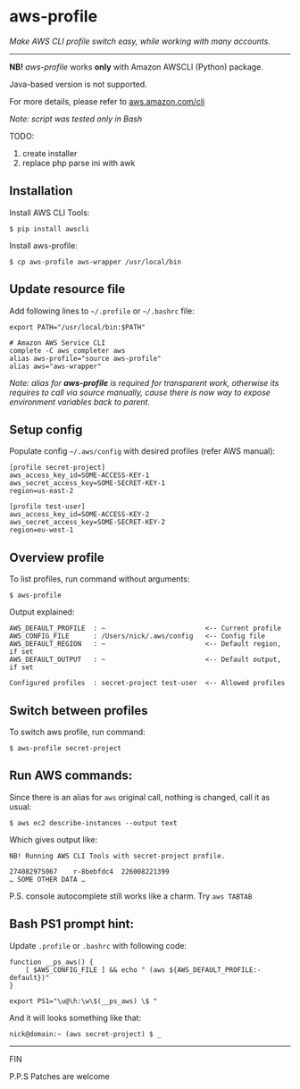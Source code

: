 aws-profile
==========

*Make AWS CLI profile switch easy, while working with many accounts.*

---

**NB!** *aws-profile* works **only** with Amazon AWSCLI (Python) package.

Java-based version is not supported.

For more details, please refer to [aws.amazon.com/cli](http://aws.amazon.com/cli/)

*Note: script was tested only in Bash* 

TODO:

1. create installer
2. replace php parse ini with awk 


Installation
---

Install AWS CLI Tools:

	$ pip install awscli
	
Install aws-profile:

	$ cp aws-profile aws-wrapper /usr/local/bin
	
Update resource file
---

Add following lines to `~/.profile` or `~/.bashrc` file:

	export PATH="/usr/local/bin:$PATH"

	# Amazon AWS Service CLI
	complete -C aws_completer aws
	alias aws-profile="source aws-profile"
	alias aws="aws-wrapper"

*Note: alias for **aws-profile** is required for transparent work, otherwise its requires to call via source manually, cause there is now way to expose environment variables back to parent.*

Setup config
---
Populate config `~/.aws/config` with desired profiles (refer AWS manual): 

	[profile secret-project]
	aws_access_key_id=SOME-ACCESS-KEY-1
	aws_secret_access_key=SOME-SECRET-KEY-1
	region=us-east-2
	
	[profile test-user]
	aws_access_key_id=SOME-ACCESS-KEY-2
	aws_secret_access_key=SOME-SECRET-KEY-2
	region=eu-west-1

Overview profile
---

To list profiles, run command without arguments:

	$ aws-profile
	
Output explained:

	AWS_DEFAULT_PROFILE  : ~                         <-- Current profile
	AWS_CONFIG_FILE      : /Users/nick/.aws/config   <-- Config file
	AWS_DEFAULT_REGION   : ~                         <-- Default region, if set
	AWS_DEFAULT_OUTPUT   : ~                         <-- Default output, if set
	
	Configured profiles  : secret-project test-user  <-- Allowed profiles

Switch between profiles
---
	
To switch aws profile, run command:

	$ aws-profile secret-project
	
Run AWS commands:
---

Since there is an alias for `aws` original call, nothing is changed, call it as usual:

    $ aws ec2 describe-instances --output text
    
Which gives output like:

	NB! Running AWS CLI Tools with secret-project profile.
	
	274082975067	r-8bebfdc4	226008221399
	… SOME OTHER DATA … 
	
P.S. console autocomplete still works like a charm. Try `aws TABTAB`

Bash PS1 prompt hint:
---

Update `.profile` or `.bashrc` with following code:

	function __ps_aws() {
	    [ $AWS_CONFIG_FILE ] && echo " (aws ${AWS_DEFAULT_PROFILE:-default})"
	}
	
	export PS1="\u@\h:\w\$(__ps_aws) \$ "
	
And it will looks something like that:
	
	nick@domain:~ (aws secret-project) $ _

---

FIN

P.P.S Patches are welcome
